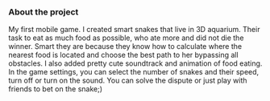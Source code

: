 ### About the project

My first mobile game. I created smart snakes that live in 3D aquarium.
Their task to eat as much food as possible, who ate more and did not die the winner.
Smart they are because they know how to calculate where the nearest food is located
and choose the best path to her bypassing all obstacles.
I also added pretty cute soundtrack and animation of food eating.
In the game settings, you can select the number of snakes and their speed,
turn off or turn on the sound.
You can solve the dispute or just play with friends to bet on the snake;)
